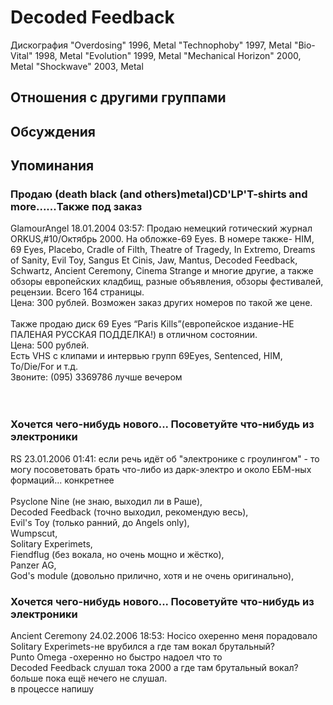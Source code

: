 # Decoded Feedback

Дискография
"Overdosing" 1996, Metal
"Technophoby" 1997, Metal
"Bio-Vital" 1998, Metal
"Evolution" 1999, Metal
"Mechanical Horizon" 2000, Metal
"Shockwave" 2003, Metal

## Отношения с другими группами


## Обсуждения


## Упоминания

### Продаю (death black (and others)metal)CD'LP'T-shirts and more......Также под заказ

GlamourAngel 18.01.2004 03:57:
Продаю немецкий  готический журнал ORKUS,#10/Октябрь 2000. На обложке-69 Eyes. В номере также- HIM, 69 Eyes,  Placebo, Cradle of Filth, Theatre of Tragedy, In Extremo, Dreams of Sanity, Evil Toy, Sangus Et Cinis, Jaw, Mantus, Decoded Feedback,  Schwartz, Ancient Ceremony, Cinema Strange и многие другие, а также обзоры европейских кладбищ, разные объявления, обзоры фестивалей, рецензии. Всего 164 страницы.<BR>Цена: 300 рублей. Возможен заказ других номеров по такой же цене.<BR><BR>Также продаю диск 69 Eyes “Paris Kills”(европейское издание-НЕ ПАЛЕНАЯ РУССКАЯ ПОДДЕЛКА!) в отличном состоянии.<BR>Цена: 500 рублей.<BR>Есть VHS с клипами и интервью групп 69Eyes, Sentenced, HIM, To/Die/For и т.д.<BR>Звоните: (095) 3369786 лучше  вечером<BR><BR>                                                                                                                                                                                                                                                                                                                                                                                                                                                                                <BR>

### Хочется чего-нибудь нового... Посоветуйте что-нибудь из электроники

RS 23.01.2006 01:41:
если речь идёт об "электронике с гроулингом" - то могу посоветовать брать что-либо из дарк-электро и около ЕБМ-ных формаций... конкретнее<BR><BR>Psyclone Nine (не знаю, выходил ли в Раше),<BR>Decoded Feedback (точно выходил, рекомендую весь),<BR>Evil's Toy (только ранний, до Angels only),<BR>Wumpscut,<BR>Solitary Experimets,<BR>Fiendflug (без вокала, но очень мощно и жёстко),<BR>Panzer AG,<BR>God's module (довольно прилично, хотя и не очень оригинально), <BR>

### Хочется чего-нибудь нового... Посоветуйте что-нибудь из электроники

Ancient Ceremony 24.02.2006 18:53:
Hocico охеренно меня порадовало<BR>Solitary Experimets-не врубился а где там вокал брутальный?<BR>Punto Omega -охеренно но быстро надоел что то<BR>Decoded Feedback  слушал тока 2000 а где там брутальный вокал?<BR>больше пока ещё нечего не слушал.<BR>в процессе напишу

